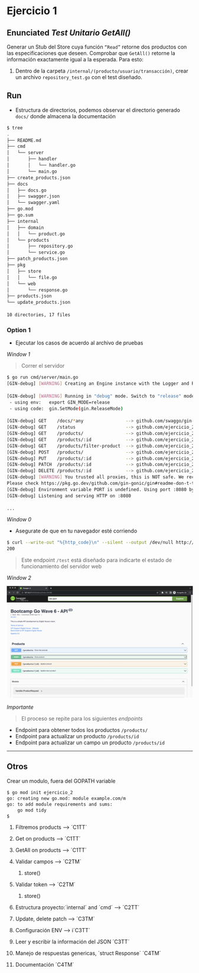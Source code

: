 # Ejercicio 1

## Enunciated *_Test Unitario GetAll()_*

Generar un Stub del Store cuya función `“Read”` retorne dos productos con las especificaciones que deseen. Comprobar que `GetAll()` retorne la información exactamente igual a la esperada. Para esto:

1. Dentro de la carpeta `/internal/(producto/usuario/transacción)`, crear un archivo `repository_test.go` con el test diseñado.

## Run 

- Estructura de directorios, podemos observar el directorio generado `docs/` donde almacena la documentación

```bash
$ tree
.
├── README.md
├── cmd
│   └── server
│       ├── handler
│       │   └── handler.go
│       └── main.go
├── create_products.json
├── docs
│   ├── docs.go
│   ├── swagger.json
│   └── swagger.yaml
├── go.mod
├── go.sum
├── internal
│   ├── domain
│   │   └── product.go
│   └── products
│       ├── repository.go
│       └── service.go
├── patch_products.json
├── pkg
│   ├── store
│   │   └── file.go
│   └── web
│       └── response.go
├── products.json
└── update_products.json

10 directories, 17 files
```

### Option 1

- Ejecutar los casos de acuerdo al archivo de pruebas

*Window 1*

> Correr el servidor

```bash
$ go run cmd/server/main.go
[GIN-debug] [WARNING] Creating an Engine instance with the Logger and Recovery middleware already attached.

[GIN-debug] [WARNING] Running in "debug" mode. Switch to "release" mode in production.
 - using env:   export GIN_MODE=release
 - using code:  gin.SetMode(gin.ReleaseMode)

[GIN-debug] GET    /docs/*any                --> github.com/swaggo/gin-swagger.CustomWrapHandler.func1 (3 handlers)
[GIN-debug] GET    /status                   --> github.com/ejercicio_2/cmd/server/handler.(*Product).Status.func1 (3 handlers)
[GIN-debug] GET    /products/                --> github.com/ejercicio_2/cmd/server/handler.(*Product).GetAll.func1 (3 handlers)
[GIN-debug] GET    /products/:id             --> github.com/ejercicio_2/cmd/server/handler.(*Product).GetOne.func1 (3 handlers)
[GIN-debug] GET    /products/filter-product  --> github.com/ejercicio_2/cmd/server/handler.(*Product).FilterProduct.func1 (3 handlers)
[GIN-debug] POST   /products/                --> github.com/ejercicio_2/cmd/server/handler.(*Product).Store.func1 (3 handlers)
[GIN-debug] PUT    /products/:id             --> github.com/ejercicio_2/cmd/server/handler.(*Product).Update.func1 (3 handlers)
[GIN-debug] PATCH  /products/:id             --> github.com/ejercicio_2/cmd/server/handler.(*Product).UpdateStock.func1 (3 handlers)
[GIN-debug] DELETE /products/:id             --> github.com/ejercicio_2/cmd/server/handler.(*Product).Delete.func1 (3 handlers)
[GIN-debug] [WARNING] You trusted all proxies, this is NOT safe. We recommend you to set a value.
Please check https://pkg.go.dev/github.com/gin-gonic/gin#readme-don-t-trust-all-proxies for details.
[GIN-debug] Environment variable PORT is undefined. Using port :8080 by default
[GIN-debug] Listening and serving HTTP on :8080

...

```

*Window 0*

*  Asegurate de que en tu navegador esté corriendo

```bash
$ curl --write-out "%{http_code}\n" --silent --output /dev/null http://127.0.0.1:8080/api/v1/status
200
```
> Este endpoint `/test` está diseñado para indicarte el estado de funcionamiento del servidor web


*Window 2*

![preview](./images/swagger-web.png)


*Importante*

> El proceso se repite para los siguientes _endpoints_

* Endpoint para obtener todos los productos `/products/`
* Endpoint para actualizar un producto `/products/id`
* Endpoint para actualizar un campo un producto `/products/id`

---


## Otros

Crear un modulo, fuera del GOPATH variable

```
$ go mod init ejercicio_2
go: creating new go.mod: module example.com/m
go: to add module requirements and sums:
	go mod tidy
$
```


1. Filtremos products --> ´C1TT´
2. Get on products --> ´C1TT´
2. GetAll on products --> ´C1TT´
3. Validar campos --> ´C2TM´
	1. store()
4. Validar token --> ´C2TM´
	1. store()

5. Estructura proyecto:´internal´ and ´cmd´  --> ´C2TT´ 
6. Update, delete patch -->  ´C3TM´ 
7. Configuración ENV --> i´C3TT´
8. Leer y escribir la información del JSON ´C3TT´
9. Manejo de respuestas genericas, ´struct Response´ ´C4TM´
10. Documentación ´C4TM´

